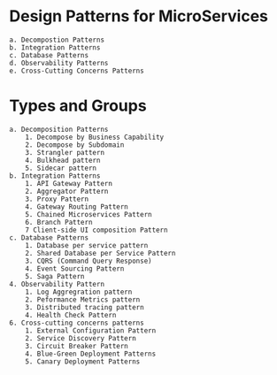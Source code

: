 # Design Patterns for MicroServices 

    a. Decompostion Patterns
    b. Integration Patterns
    c. Database Patterns
    d. Observability Patterns
    e. Cross-Cutting Concerns Patterns

# Types and Groups
    a. Decomposition Patterns
        1. Decompose by Business Capability
        2. Decompose by Subdomain
        3. Strangler pattern
        4. Bulkhead pattern
        5. Sidecar pattern
    b. Integration Patterns
        1. API Gateway Pattern
        2. Aggregator Pattern
        3. Proxy Pattern
        4. Gateway Routing Pattern
        5. Chained Microservices Pattern
        6. Branch Pattern
        7 Client-side UI composition Pattern
    c. Database Patterns
        1. Database per service pattern
        2. Shared Database per Service Pattern
        3. CQRS (Command Query Response)
        4. Event Sourcing Pattern
        5. Saga Pattern
    4. Observability Pattern
        1. Log Aggregration pattern
        2. Peformance Metrics pattern
        3. Distributed tracing pattern
        4. Health Check Pattern
    6. Cross-cutting concerns patterns
        1. External Configuration Pattern
        2. Service Discovery Pattern
        3. Circuit Breaker Pattern
        4. Blue-Green Deployment Patterns
        5. Canary Deployment Patterns